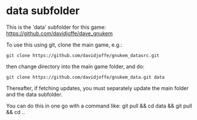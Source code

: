 # data subfolder
This is the 'data' subfolder for this game: https://github.com/davidjoffe/dave_gnukem

To use this using git, clone the main game, e.g.:

`git clone https://github.com/davidjoffe/gnukem_datasrc.git`

then change directory into the main game folder, and do:

`git clone https://github.com/davidjoffe/gnukem_data.git data`

Thereafter, if fetching updates, you must separately update the main folder and the data subfolder.

You can do this in one go with a command like: git pull && cd data && git pull && cd ..
